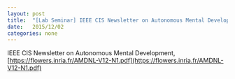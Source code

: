 ```yaml
---
layout: post
title:  "[Lab Seminar] IEEE CIS Newsletter on Autonomous Mental Development"
date:   2015/12/02
categories: none
---
```








IEEE CIS Newsletter on Autonomous Mental Development, [https://flowers.inria.fr/AMDNL-V12-N1.pdf](https://flowers.inria.fr/AMDNL-V12-N1.pdf)



 

